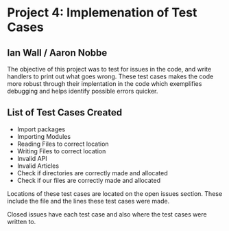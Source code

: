 # Project 4: Implemenation of Test Cases
## Ian Wall / Aaron Nobbe
The objective of this project was to test for issues in the code, and write handlers to print out what goes wrong. These test cases makes the code more robust through their implentation in the code which exemplifies debugging and helps identify possible errors quicker.

## List of Test Cases Created
- Import packages
- Importing Modules
- Reading Files to correct location
- Writing Files to correct location
- Invalid API
- Invalid Articles
- Check if directories are correctly made and allocated
- Check if our files are correctly made and allocated

Locations of these test cases are located on the open issues section. These include the file and the lines these test cases were made.

Closed issues have each test case and also where the test cases were written to.